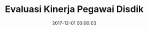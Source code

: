 ---
layout: inner
position: left
title: 'Evaluasi Kinerja Pegawai Disdik'
lead_text: 'Developed a web-based application for Disdikbud DKI Jakarta to measure and evaluate the performance of educators and educational staff.'
tags: ['MySQL', 'PHP, Yii 2', 'HTML, CSS', 'JS, jQuery']
featured_image: ['/img/posts/ekp.png']
date: 2017-12-01 00:00:00
categories: ['Web']
project_link: ''
button_icon: ''
button_text: ''
order: 15
visible: 1
company: 'PT. Aditya Arta Abadi'
---